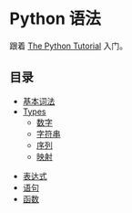 # Python 语法

跟着 [The Python Tutorial](https://docs.python.org/3/tutorial/) 入门。

## 目录

- [基本词法](basics.md)
- [Types](types.md)
    - [数字](numbers.md)
    - [字符串](strings.md)
    - [序列](sequences.md)
    - [映射](mappings.md)
<!--- [变量](variables.md)-->
- [表达式](expressions.md)
- [语句](statements.md)
- [函数](functions.md)
<!-- - [异常](exceptions.md) -->
<!-- - [Classes](classes.md) -->
<!-- - [模块](modules.md) -->
